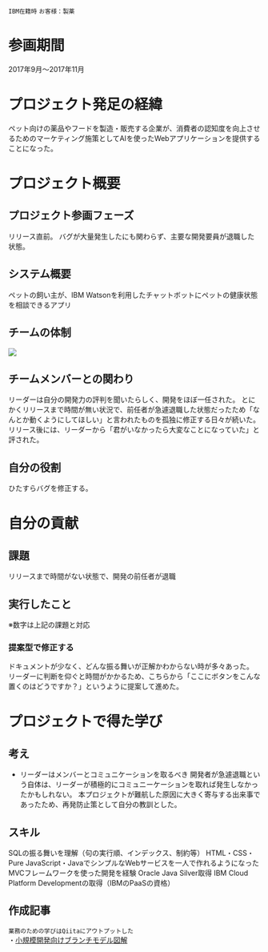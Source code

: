 `IBM在籍時` `お客様：製薬` 

# 参画期間
2017年9月〜2017年11月

# プロジェクト発足の経緯
ペット向けの薬品やフードを製造・販売する企業が、消費者の認知度を向上させるためのマーケティング施策としてAIを使ったWebアプリケーションを提供することになった。

# プロジェクト概要
## プロジェクト参画フェーズ
リリース直前。
バグが大量発生したにも関わらず、主要な開発要員が退職した状態。

## システム概要
ペットの飼い主が、IBM Watsonを利用したチャットボットにペットの健康状態を相談できるアプリ


## チームの体制
![](https://user-images.githubusercontent.com/23183700/68596627-e0dc3480-04de-11ea-95fb-5e0ab3eab777.png)


## チームメンバーとの関わり
リーダーは自分の開発力の評判を聞いたらしく、開発をほぼ一任された。
とにかくリリースまで時間が無い状況で、前任者が急遽退職した状態だったため「なんとか動くようにしてほしい」と言われたものを孤独に修正する日々が続いた。
リリース後には、リーダーから「君がいなかったら大変なことになっていた」と評された。

## 自分の役割
ひたすらバグを修正する。

 
# 自分の貢献

## 課題
リリースまで時間がない状態で、開発の前任者が退職


## 実行したこと
※数字は上記の課題と対応

### 提案型で修正する

ドキュメントが少なく、どんな振る舞いが正解かわからない時が多々あった。
リーダーに判断を仰ぐと時間がかかるため、こちらから「ここにボタンをこんな置くのはどうですか？」というように提案して進めた。

# プロジェクトで得た学び
## 考え
- リーダーはメンバーとコミュニケーションを取るべき
開発者が急遽退職という自体は、リーダーが積極的にコミュニーケーションを取れば発生しなかったかもしれない。
本プロジェクトが難航した原因に大きく寄与する出来事であったため、再発防止策として自分の教訓とした。



## スキル
SQLの振る舞いを理解（句の実行順、インデックス、制約等）
HTML・CSS・Pure JavaScript・JavaでシンプルなWebサービスを一人で作れるようになった
MVCフレームワークを使った開発を経験
Oracle Java Silver取得
IBM  Cloud Platform Developmentの取得（IBMのPaaSの資格）


## 作成記事
`業務のための学びはQiitaにアウトプットした`  
・[小規模開発向けブランチモデル図解](https://qiita.com/kyogom/items/5d97ade2d658a1aa2892)
